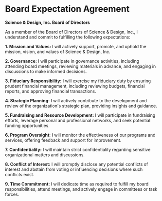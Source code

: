 # Board Expectation Agreement

**Science & Design, Inc. Board of Directors**

As a member of the Board of Directors of Science & Design, Inc., I understand and commit to fulfilling the following expectations:

**1. Mission and Values:** I will actively support, promote, and uphold the mission, vision, and values of Science & Design, Inc.

**2. Governance:** I will participate in governance activities, including attending board meetings, reviewing materials in advance, and engaging in discussions to make informed decisions.

**3. Fiduciary Responsibility:** I will exercise my fiduciary duty by ensuring prudent financial management, including reviewing budgets, financial reports, and approving financial transactions.

**4. Strategic Planning:** I will actively contribute to the development and review of the organization's strategic plan, providing insights and guidance.

**5. Fundraising and Resource Development:** I will participate in fundraising efforts, leverage personal and professional networks, and seek potential funding opportunities.

**6. Program Oversight:** I will monitor the effectiveness of our programs and services, offering feedback and support for improvement.

**7. Confidentiality:** I will maintain strict confidentiality regarding sensitive organizational matters and discussions.

**8. Conflict of Interest:** I will promptly disclose any potential conflicts of interest and abstain from voting or influencing decisions where such conflicts exist.

**9. Time Commitment:** I will dedicate time as required to fulfill my board responsibilities, attend meetings, and actively engage in committees or task forces.
